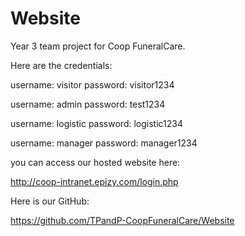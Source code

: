 # Website
Year 3 team project for Coop FuneralCare.


Here are the credentials:

username: visitor
password: visitor1234

username: admin
password: test1234

username: logistic
password: logistic1234

username: manager
password: manager1234


you can access our hosted website here:

http://coop-intranet.epizy.com/login.php


Here is our GitHub:

https://github.com/TPandP-CoopFuneralCare/Website